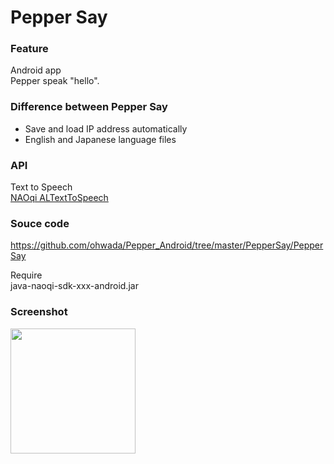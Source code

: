 Pepper Say
===============

### Feature
Android app <br>
Pepper speak "hello". <br>

### Difference between Pepper Say
- Save and load IP address automatically <br>
- English and Japanese language files <br>

### API
Text to Speech <br>
[NAOqi ALTextToSpeech](http://doc.aldebaran.com/2-1/naoqi/audio/altexttospeech.html#altexttospeech) <br>

### Souce code
https://github.com/ohwada/Pepper_Android/tree/master/PepperSay/PepperSay <br>

Require <br>
java-naoqi-sdk-xxx-android.jar <br>

### Screenshot
<img src="https://raw.githubusercontent.com/ohwada/Pepper_Android/master/PepperSay/docs/screen.png" width="200" /> <br>
